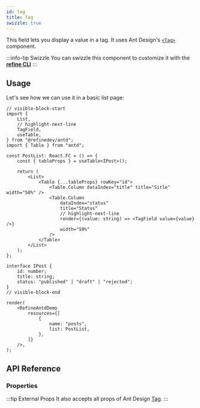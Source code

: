 ```yaml
---
id: tag
title: Tag
swizzle: true
---
```


This field lets you display a value in a tag. It uses Ant Design's [`<Tag>`](https://ant.design/components/tag/) component.

:::info-tip Swizzle
You can swizzle this component to customize it with the [**refine CLI**](/docs/packages/documentation/cli)
:::

## Usage

Let's see how we can use it in a basic list page:

```tsx live
// visible-block-start
import {
    List,
    // highlight-next-line
    TagField,
    useTable,
} from "@refinedev/antd";
import { Table } from "antd";

const PostList: React.FC = () => {
    const { tableProps } = useTable<IPost>();

    return (
        <List>
            <Table {...tableProps} rowKey="id">
                <Table.Column dataIndex="title" title="Sitle" width="50%" />
                <Table.Column
                    dataIndex="status"
                    title="Status"
                    // highlight-next-line
                    render={(value: string) => <TagField value={value} />}
                    width="50%"
                />
            </Table>
        </List>
    );
};

interface IPost {
    id: number;
    title: string;
    status: "published" | "draft" | "rejected";
}
// visible-block-end

render(
    <RefineAntdDemo
        resources={[
            {
                name: "posts",
                list: PostList,
            },
        ]}
    />,
);
```

## API Reference

### Properties

<PropsTable module="@refinedev/antd/TagField" value-description="Tag content" />

:::tip External Props
It also accepts all props of Ant Design [Tag](https://ant.design/components/tag/#API).
:::
